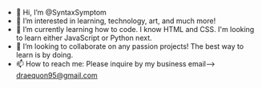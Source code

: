 - 👋 Hi, I’m @SyntaxSymptom
- 👀 I’m interested in learning, technology, art, and much more!
- 🌱 I’m currently learning how to code. I know HTML and CSS. I'm looking to learn either JavaScript or Python next.
- 💞️ I’m looking to collaborate on any passion projects! The best way to learn is by doing.
- 📫 How to reach me: Please inquire by my business email--> draequon95@gmail.com

<!---
SyntaxSymptom/SyntaxSymptom is a ✨ special ✨ repository because its `README.md` (this file) appears on your GitHub profile.
You can click the Preview link to take a look at your changes.
--->
